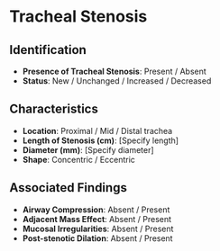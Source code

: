 
# Tracheal Stenosis

## **Identification**
- **Presence of Tracheal Stenosis**: Present / Absent
- **Status**: New / Unchanged / Increased / Decreased

## **Characteristics**
- **Location**: Proximal / Mid / Distal trachea
- **Length of Stenosis (cm)**: [Specify length]
- **Diameter (mm)**: [Specify diameter]
- **Shape**: Concentric / Eccentric

## **Associated Findings**
- **Airway Compression**: Absent / Present
- **Adjacent Mass Effect**: Absent / Present
- **Mucosal Irregularities**: Absent / Present
- **Post-stenotic Dilation**: Absent / Present
